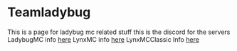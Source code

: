 # Teamladybug
This is a page for ladybug mc related stuff
this is the discord for the servers
LadybugMC info [here](https://github.com/Vokuar/Teamladybug/blob/LadybugMC/README.md)
LynxMC info [here](https://github.com/Vokuar/Teamladybug/blob/LynxMC/README.md)
LynxMCClassic Info [here](https://github.com/Vokuar/Teamladybug/blob/LynxMCClassic/README.md)
